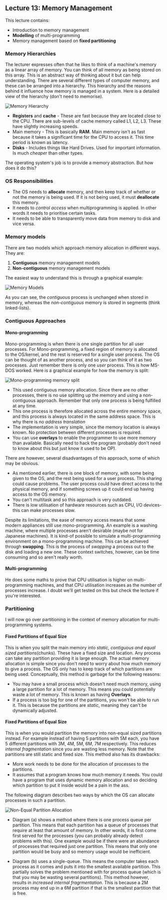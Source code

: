 ## Lecture 13: Memory Management

This lecture contains:

- Introduction to memory management
- **Modelling** of multi-programming
- Memory management based on **fixed partitioning** 

### Memory Hierarchies

The lecturer expresses often that he likes to think of a machine's memory as a linear array of memory. You can think of all memory as being stored on this array. This is an abstract way of thinking about it but can help understanding. There are several different types of computer memory, and these can be arranged into a hierarchy. This hierarchy and the reasons behind it influence how memory is managed in a system. Here is a detailed view of the hierarchy (don't need to memorise).

![Memory Hierarchy](img/memoryHierarchy.png)

- **Registers** and **cache** - These are fast because they are located close to the CPU. There are sub-levels of cache memory called L1, L2, L3. These have slightly increasing speeds.
- Main memory - This is basically **RAM**. Main memory isn't as fast because it takes a significant time for the CPU to access it. This time period is known as latency. 
- **Disks** - Includes things like Hard Drives. Used for important information. Is much *cheaper* than other types.

The operating system's job is to provide a memory abstraction. But how does it do this?

### OS Responsibilities

- The OS needs to **allocate** memory, and then keep track of whether or not the memory is being used. If it is not being used, it must **deallocate** this memory. 
- It needs to *control access* when multiprogramming is applied. In other words it needs to prioritise certain tasks.
- It needs to be able to transparently move data from memory to disk and vice versa.

### Memory models

There are two models which approach memory allocation in different ways. They are:

1. **Contiguous** memory management models
2. **Non-contiguous** memory management models

The easiest way to understand this is through a graphical example:

![Memory Models](img/memoryModels.png)

As you can see, the *contiguous* process is unchanged when stored in memory, whereas the *non-contiguous* memory is stored in segments (think linked-lists).

### Contiguous Approaches

#### Mono-programming

Mono-programming is when there is one single partition for all user processes. For Mono-programming, a fixed region of memory is allocated to the OS/kernel, and the rest is reserved for a single user process. The OS can be thought of as another process, and so you can think of it as two processes. Just remember there is only one *user* process. This is how MS-DOS worked. Here is a graphical example for how the memory is split:

![Mono-programming memory split](img/monoModel.png)



- This used contiguous memory allocation. Since there are no other processes, there is no use splitting up the memory and using a non-contiguous approach. Remember that only one process is being fulfilled at any time.
- This one process is therefore allocated across the entire memory space, and this process is always located in the same address space. This is why there is no *address translation*
- The implementation is very simple, since the memory location is always known. No protection between different processes is required.
- You can use **overlays** to enable the programmer to use more memory than available. Basically need to hack the program (probably don't need to know about this but just know it used to be OP).

There are however, several disadvantages of this approach, some of which may be obvious.

- As mentioned earlier, there is one block of memory, with some being given to the OS, and the rest being used for a user process. This sharing could cause problems. The user process could have direct access to the physical memory, and if something screws up it could end up having access to the OS memory. 
- You can't multitask and so this approach is very outdated.
- There is low utilisation of hardware resources such as CPU, I/O devices- this can make processes slow.

Despite its limitations, the ease of memory access means that some modern appliances still use mono-programming. An example is a washing machine, where multiple processes aren't desirable (maybe not for Japanese machines). It is kind-of possible to simulate a multi-programming environment on a mono-programming machine. This can be achieved through **swapping**. This is the process of *swapping* a process out to the disk and loading a new one. These context switches, however, can be time consuming and so aren't really worth.

#### Multi-programming

He does some maths to prove that CPU utilisation is higher on multi-programming machines, and that CPU utilisation increases as the number of processes increase. I doubt we'll get tested on this but check the lecture if you're interested.

### Partitioning

I will now go over partitioning in the context of memory allocation for multi-programming systems.

#### Fixed Partitions of Equal Size

This is when you split the main memory into *static, contiguous and equal sized partitions*(chunks). These have a fixed size and location. Any process can take any partition providing it is large enough. The actual memory allocation is simple since you don't need to worry about how much memory to give a process. The OS only has to keep track of which partitions are being used. Conceptually, this method is garbage for the following reasons: 

- You may have a small process which doesn't need much memory, using a large partition for a lot of memory. This means you could potentially waste a lot of memory. This is known as having **Overlays**.
-  If a process is too big for one of the partitions, you won't be able to run it. This is because the partitions are *static*, meaning they can't be dynamically adjusted.

#### Fixed Partitions of Equal Size

This is when you would partition the memory into non-equal sized partitions instead. For example instead of having 5 partitions with 5M each, you have 5 different partitions with 3M, 4M, 5M, 6M, 7M respectively. This reduces *internal fragmentation* since you are wasting less memory. Note that the partitions are still static and fixed size. This method also has its drawbacks:

- More work needs to be done for the allocation of processes to the partitions. 
- It assumes that a program knows how much memory it needs. You could have a program that uses dynamic memory allocation and so deciding which partition to put it inside would be a pain in the ass.

The following diagram describes two ways by which the OS can allocate processes in such a partition.

![Non-Equal Partition Allocation](img/partitionAllocation.png)

- Diagram (a) shows a method where there is one process queue per partition. This means that each partition has a queue of processes that require at least that amount of memory. In other words, it is first come first served for the processes (you can probably already detect problems with this). One example would be if there were an abundance of processes that required just one partition. This means that only one partition would be busy and so memory usage would be inefficient. 

- Diagram (b) uses a single-queue. This means the computer takes each process as it comes and puts it into the smallest available partition. This partially solves the problem mentioned with for process queue (which is that you may be wasting several partitions). This method however, results in *increased internal fragrmentation*. This is because a 2M process may end up in a 6M partition if that is the smallest partition that is free.

